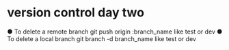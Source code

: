 # version control day two

● To delete a remote branch
 git push origin :branch_name like test or dev
● To delete a local branch
 git branch -d branch_name like test or dev
